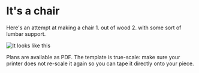 # It's a chair

Here's an attempt at making a chair 1. out of wood 2. with some sort of lumbar support.

![It looks like this](pics/v2.png)

Plans are available as PDF. The template is true-scale: make sure your printer does not re-scale it again so you can tape it directly onto your piece.

